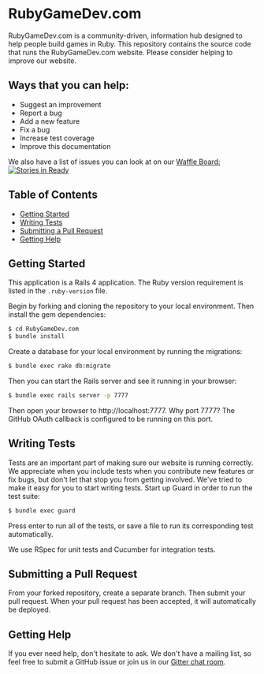 # RubyGameDev.com

RubyGameDev.com is a community-driven, information hub designed to help people build games in Ruby. This repository contains the source code that runs the RubyGameDev.com website. Please consider helping to improve our website.

## Ways that you can help:

* Suggest an improvement
* Report a bug
* Add a new feature
* Fix a bug
* Increase test coverage
* Improve this documentation

We also have a list of issues you can look at on our [Waffle Board: ![Stories in Ready](https://badge.waffle.io/ruby-rcade/RubyGameDev.com.png?label=ready)](https://waffle.io/ruby-rcade/RubyGameDev.com)

## Table of Contents

* [Getting Started](#getting-started)
* [Writing Tests](#writing-tests)
* [Submitting a Pull Request](#submitting-a-pull-request)
* [Getting Help](#getting-help)

## Getting Started

This application is a Rails 4 application. The Ruby version requirement is listed in the `.ruby-version` file.

Begin by forking and cloning the repository to your local environment. Then install the gem dependencies:

```bash
$ cd RubyGameDev.com
$ bundle install
```

Create a database for your local environment by running the migrations:

```bash
$ bundle exec rake db:migrate
```

Then you can start the Rails server and see it running in your browser:

```bash
$ bundle exec rails server -p 7777
```

Then open your browser to http://localhost:7777. Why port 7777? The GitHub OAuth callback is configured to be running on this port.

## Writing Tests

Tests are an important part of making sure our website is running correctly. We appreciate when you include tests when you contribute new features or fix bugs, but don't let that stop you from getting involved. We've tried to make it easy for you to start writing tests. Start up Guard in order to run the test suite:

```bash
$ bundle exec guard
```

Press enter to run all of the tests, or save a file to run its corresponding test automatically.

We use RSpec for unit tests and Cucumber for integration tests.

## Submitting a Pull Request

From your forked repository, create a separate branch. Then submit your pull request. When your pull request has been accepted, it will automatically be deployed.

## Getting Help

If you ever need help, don't hesitate to ask. We don't have a mailing list, so feel free to submit a GitHub issue or join us in our [Gitter chat room](https://gitter.im/ruby-rcade/RubyGameDev.com?utm_source=badge&utm_medium=badge&utm_campaign=share-badge).

